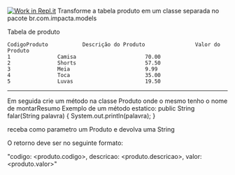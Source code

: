 [![Work in Repl.it](https://classroom.github.com/assets/work-in-replit-14baed9a392b3a25080506f3b7b6d57f295ec2978f6f33ec97e36a161684cbe9.svg)](https://classroom.github.com/online_ide?assignment_repo_id=4331739&assignment_repo_type=AssignmentRepo)
 Transforme a tabela produto em um classe separada no pacote br.com.impacta.models
 
 Tabela de produto
 
 	CodigoProduto			Descrição do Produto				Valor do Produto
	1				Camisa						70.00
	2				Shorts						57.50
	3				Meia						9.99
	4				Toca						35.00
	5				Luvas						19.50

-----------------------------------------------------------------

Em seguida crie um método na classe Produto onde o mesmo tenho o nome de montarResumo
Exemplo de um método estatico:
public String falar(String palavra) {
	System.out.println(palavra);
}

receba como parametro um Produto e devolva uma String

O retorno deve ser no seguinte formato:

"codigo: <produto.codigo>, descricao: <produto.descricao>, valor: <produto.valor>"
